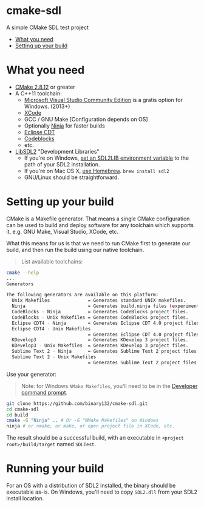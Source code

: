 # cmake-sdl
A simple CMake SDL test project

 - [What you need](#what-you-need)
 - [Setting up your build](#setting-up-your-build)

# What you need

 - [CMake 2.8.12](www.cmake.org/download) or greater
 - A C++11 toolchain:
   - [Microsoft Visual Studio Community Edition](https://www.visualstudio.com/products/visual-studio-community-vs) is a gratis option for Windows.  (2013+)
   - [XCode](https://developer.apple.com/xcode/downloads/)
   - GCC / GNU Make \[Configuration depends on OS\]
   - Optionally [Ninja](https://github.com/martine/ninja/releases) for faster builds
   - [Eclipse CDT](https://eclipse.org/cdt/)
   - [Codeblocks](http://www.codeblocks.org/downloads/26)
   - etc.
 - [LibSDL2](https://www.libsdl.org/download-2.0.php) "Development Libraries"
   - If you're on Windows, [set an SDL2LIB environment variable](http://www.computerhope.com/issues/ch000549.htm) to the path of your SDL2 installation.
   - If you're on Mac OS X, [use Homebrew](http://brew.sh/).  `brew install sdl2`
   - GNU/Linux should be straightforward.
 
# Setting up your build

CMake is a Makefile generator.  That means a single CMake configuration can be used to build and deploy software for any toolchain which supports it, e.g. GNU Make, Visual Studio, XCode, etc.

What this means for us is that we need to run CMake first to generate our build, and then run the build using our native toolchain.

> List available toolchains:

```bash
cmake --help
...
Generators

The following generators are available on this platform:
  Unix Makefiles              = Generates standard UNIX makefiles.
  Ninja                       = Generates build.ninja files (experimental).
  CodeBlocks - Ninja          = Generates CodeBlocks project files.
  CodeBlocks - Unix Makefiles = Generates CodeBlocks project files.
  Eclipse CDT4 - Ninja        = Generates Eclipse CDT 4.0 project files.
  Eclipse CDT4 - Unix Makefiles
                              = Generates Eclipse CDT 4.0 project files.
  KDevelop3                   = Generates KDevelop 3 project files.
  KDevelop3 - Unix Makefiles  = Generates KDevelop 3 project files.
  Sublime Text 2 - Ninja      = Generates Sublime Text 2 project files.
  Sublime Text 2 - Unix Makefiles
                              = Generates Sublime Text 2 project files.
```

Use your generator:

 > Note: for Windows `NMake Makefiles`, you'll need to be in the [Developer command prompt](https://msdn.microsoft.com/en-us/library/ms229859(v=vs.110).aspx).
 
```bash
git clone https://github.com/binary132/cmake-sdl.git
cd cmake-sdl
cd build
cmake -G "Ninja" .. # Or -G "NMake Makefiles" on Windows
ninja # or nmake, or make, or open project file in XCode, etc.
```

The result should be a successful build, with an executable in `<project root>/build/target` named `SDLTest`.

# Running your build

For an OS with a distribution of SDL2 installed, the binary should be executable as-is.  On Windows, you'll need to copy `SDL2.dll` from your SDL2 install location.
